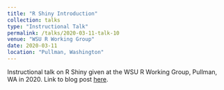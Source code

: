 ```yaml
---
title: "R Shiny Introduction"
collection: talks
type: "Instructional Talk"
permalink: /talks/2020-03-11-talk-10
venue: "WSU R Working Group"
date: 2020-03-11
location: "Pullman, Washington"
---
```


Instructional talk on R Shiny given at the WSU R Working Group, Pullman, WA in 2020. Link to blog post [here](https://cougrstats.wordpress.com/2020/03/11/intro-to-shiny/).
